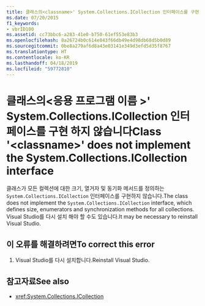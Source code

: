 ```yaml
---
title: 클래스의<classname>' System.Collections.ICollection 인터페이스를 구현 하지 않습니다
ms.date: 07/20/2015
f1_keywords:
- vbrID100
ms.assetid: cc73bbc6-a283-41e0-b750-61ef553e83b3
ms.openlocfilehash: 8a26724b0c614e843f66db49e4d98db68d5b0d89
ms.sourcegitcommit: 0be8a279af6d8a43e03141e349d3efd5d35f8767
ms.translationtype: HT
ms.contentlocale: ko-KR
ms.lasthandoff: 04/18/2019
ms.locfileid: "59772810"
---
```

# <a name="class-classname-does-not-implement-the-systemcollectionsicollection-interface"></a><span data-ttu-id="2901c-102">클래스의\<응용 프로그램 이름 >' System.Collections.ICollection 인터페이스를 구현 하지 않습니다</span><span class="sxs-lookup"><span data-stu-id="2901c-102">Class '\<classname>' does not implement the System.Collections.ICollection interface</span></span>
<span data-ttu-id="2901c-103">클래스가 모든 컬렉션에 대한 크기, 열거자 및 동기화 메서드를 정의하는 `System.Collections.ICollection` 인터페이스를 구현하지 않습니다.</span><span class="sxs-lookup"><span data-stu-id="2901c-103">The class does not implement the `System.Collections.ICollection` interface, which defines size, enumerators and synchronization methods for all collections.</span></span> <span data-ttu-id="2901c-104">Visual Studio를 다시 설치 해야 할 수도 있습니다.</span><span class="sxs-lookup"><span data-stu-id="2901c-104">It may be necessary to reinstall Visual Studio.</span></span>  
  
## <a name="to-correct-this-error"></a><span data-ttu-id="2901c-105">이 오류를 해결하려면</span><span class="sxs-lookup"><span data-stu-id="2901c-105">To correct this error</span></span>  
  
1. <span data-ttu-id="2901c-106">Visual Studio를 다시 설치합니다.</span><span class="sxs-lookup"><span data-stu-id="2901c-106">Reinstall Visual Studio.</span></span>  
  
## <a name="see-also"></a><span data-ttu-id="2901c-107">참고자료</span><span class="sxs-lookup"><span data-stu-id="2901c-107">See also</span></span>

- <xref:System.Collections.ICollection>
